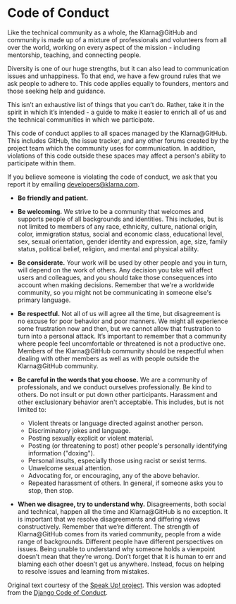 Code of Conduct
===============

Like the technical community as a whole, the Klarna@GitHub and community
is made up of a mixture of professionals and volunteers from all over
the world, working on every aspect of the mission - including
mentorship, teaching, and connecting people.

Diversity is one of our huge strengths, but it can also lead to
communication issues and unhappiness. To that end, we have a few ground
rules that we ask people to adhere to. This code applies equally to
founders, mentors and those seeking help and guidance.

This isn’t an exhaustive list of things that you can’t do. Rather, take
it in the spirit in which it’s intended - a guide to make it easier to
enrich all of us and the technical communities in which we participate.

This code of conduct applies to all spaces managed by the Klarna@GitHub.
This includes GitHub, the
issue tracker, and any other forums created by the project
team which the community uses for communication. In addition, violations
of this code outside these spaces may affect a person's ability to
participate within them.

If you believe someone is violating the code of conduct, we ask that you
report it by emailing developers@klarna.com.

- **Be friendly and patient.**
- **Be welcoming.** We strive to be a community that welcomes and
   supports people of all backgrounds and identities. This includes, but
   is not limited to members of any race, ethnicity, culture, national
   origin, color, immigration status, social and economic class,
   educational level, sex, sexual orientation, gender identity and
   expression, age, size, family status, political belief, religion, and
   mental and physical ability.
- **Be considerate.** Your work will be used by other people and you
   in turn, will depend on the work of others. Any decision you take will
   affect users and colleagues, and you should take those consequences
   into account when making decisions. Remember that we're a worldwide
   community, so you might not be communicating in someone else's
   primary language.
- **Be respectful.** Not all of us will agree all the time, but
   disagreement is no excuse for poor behavior and poor manners. We
   might all experience some frustration now and then, but we cannot
   allow that frustration to turn into a personal attack. It’s important
   to remember that a community where people feel uncomfortable or
   threatened is not a productive one. Members of the Klarna@GitHub community
   should be respectful when dealing with other members as well as with
   people outside the Klarna@GitHub community.
- **Be careful in the words that you choose.** We are a community of
   professionals, and we conduct ourselves professionally. Be kind to
   others. Do not insult or put down other participants. Harassment and
   other exclusionary behavior aren't acceptable. This includes, but is
   not limited to:

  - Violent threats or language directed against another person.
  - Discriminatory jokes and language.
  - Posting sexually explicit or violent material.
  - Posting (or threatening to post) other people's personally
      identifying information ("doxing").
  - Personal insults, especially those using racist or sexist terms.
  - Unwelcome sexual attention.
  - Advocating for, or encouraging, any of the above behavior.
  - Repeated harassment of others. In general, if someone asks you to
      stop, then stop.

- **When we disagree, try to understand why.** Disagreements, both
   social and technical, happen all the time and Klarna@GitHub is no exception.
   It is important that we resolve disagreements and differing views
   constructively. Remember that we’re different. The strength of Klarna@GitHub
   comes from its varied community, people from a wide range of
   backgrounds. Different people have different perspectives on issues.
   Being unable to understand why someone holds a viewpoint doesn’t mean
   that they’re wrong. Don’t forget that it is human to err and blaming
   each other doesn’t get us anywhere. Instead, focus on helping to
   resolve issues and learning from mistakes.

Original text courtesy of the [Speak Up! project](http://web.archive.org/web/20141109123859/http://speakup.io/coc.html).
This version was adopted from the [Django Code of Conduct](https://www.djangoproject.com/conduct/).
